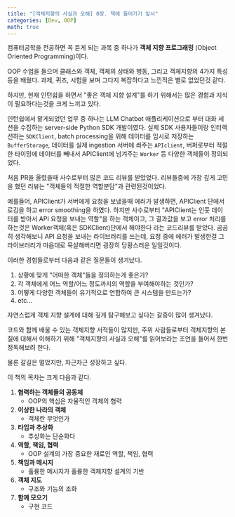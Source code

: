```yaml
---
title: "[객체지향의 사실과 오해] 0장. 책에 들어가기 앞서"
categories: [Dev, OOP]
math: true
---
```


컴퓨터공학을 전공하면 꼭 듣게 되는 과목 중 하나가 **객체 지향 프로그래밍** (Object Oriented Programming)이다.

OOP 수업을 들으며 클래스와 객체, 객체의 상태와 행동, 그리고 객체지향의 4가지 특성 등을 배웠다. 과제, 퀴즈, 시험을 보며 그다지 복잡하다고 느낀적은 별로 없었던것 같다.

하지만, 현재 인턴쉽을 하면서 "좋은 객체 지향 설계"를 하기 위해서는 많은 경험과 지식이 필요하다는것을 크게 느끼고 있다.

인턴쉽에서 맡게되었던 업무 중 하나는 LLM Chatbot 애플리케이션으로 부터 대화 세션을 수집하는 server-side Python SDK 개발이였다. 실제 SDK 사용자들이랑 인터랙션하는 `SDKClient`, batch processing을 위해 데이터를 임시로 저장하는 `BufferStorage`, 데이터를 실제 ingestion 서버에 쏴주는 `APIclient`, 버퍼로부터 적절한 타이밍에 데이터를 빼내서 APIClient에 넘겨주는 `Worker` 등 다양한 객체들이 정의되었다.

처음 PR을 올렸을때 사수로부터 많은 코드 리뷰를 받았었다. 리뷰들중에 가장 깊게 고민을 했던 리뷰는 "객체들의 적절한 역할분담"과 관련된것이었다.

예를들어, APIClient가 서버에게 요청을 보냈을때 에러가 발생하면, APIClient 단에서 로깅을 하고 error smoothing을 하였다. 하지만 사수로부터 "APIClient는 인풋 데이터를 받아서 API 요청을 보내는 역할"을 하는 객체이고, 그 결과값을 보고 error 처리를 하는것은 Worker객체(혹은 SDKClient)단에서 해야한다 라는 코드리뷰를 받았다. 곰곰히 생각해보니 API 요청을 보내는 라이브러리를 쓰는데, 요청 중에 에러가 발생한걸 그 라이브러리가 마음대로 묵살해버리면 굉장히 당황스러운 일일것이다.

이러한 경험들로부터 다음과 같은 질문들이 생겨났다.

1. 상황에 맞게 "어떠한 객체"들을 정의하는게 좋은가?
2. 각 객체에게 어느 역할/어느 정도까지의 역할을 부여해야하는 것인가?
3. 어떻게 다양한 객체들이 유기적으로 연합하여 큰 시스템을 만드는가?
4. etc...

자연스럽게 객체 지향 설계에 대해 깊게 탐구해보고 싶다는 갈증이 많이 생겨났다.

코드와 함께 배울 수 있는 객체지향 서적들이 많지만, 주위 사람들로부터 객체지향의 본질에 대해서 이해하기 위해 "객체지향의 사실과 오해"를 읽어보라는 조언을 들어서 한번 정독해보려 한다.

물론 갈길은 멀었지만, 차근차근 성장하고 싶다.

이 책의 목차는 크게 다음과 같다.

1. **협력하는 객체들의 공동체**
   * OOP의 핵심은 자율적인 객체의 협력
2. **이상한 나라의 객체**
   * 객체란 무엇인가
3. **타입과 추상화**
   * 추상화는 단순화다
4. **역할, 책임, 협력**
   * OOP 설계의 가장 중요한 재료인 역할, 책임, 협력
5. **책임과 메시지**
   * 훌륭한 메시지가 훌륭한 객체지향 설계의 기반
6. **객체 지도**
   * 구조와 기능의 조화
7. **함께 모으기**
   * 구현 코드
